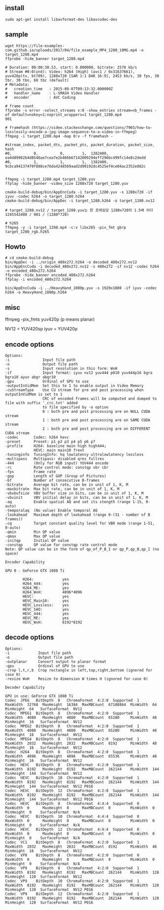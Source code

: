 ## install

    sudo apt-get install libavformat-dev libavcodec-dev

## sample

    wget https://file-examples-com.github.io/uploads/2017/04/file_example_MP4_1280_10MG.mp4 -o target_1280.mp4
    ffprobe -hide_banner target_1280.mp4
    
    # Duration: 00:00:30.53, start: 0.000000, bitrate: 2578 kb/s
    # Stream #0:0(und): Video: h264 (High) (avc1 / 0x31637661), yuv420p(tv, bt709), 1280x720 [SAR 1:1 DAR 16:9], 2453 kb/s, 30 fps, 30 tbr, 30 tbn, 60 tbc (default)
    # Metadata:
    #   creation_time   : 2015-08-07T09:13:32.000000Z
    #   handler_name    : L-SMASH Video Handler
    #   encoder         : AVC Coding

    # frame count    
    ffprobe -v error -select_streams v:0 -show_entries stream=nb_frames -of default=nokey=1:noprint_wrappers=1 target_1280.mp4
    901

    # framehash (https://video.stackexchange.com/questions/7903/how-to-losslessly-encode-a-jpg-image-sequence-to-a-video-in-ffmpeg)
    ffmpeg -i target_1280.mp4 -map 0:v -f framehash -

    #stream_index, packet_dts, packet_pts, packet_duration, packet_size, hash    
    #0,          0,          0,        1,  1382400, ea4d89982b4d8546ae7cea7e2b466b67142009294eff296bc499fc14e8c2dedd
    #0,          1,          1,        1,  1382400, 9cbca941374f0f888ce76da4248569aad2d90192dc4525ef4ce04ac2352e882c


    ffmpeg -i target_1280.mp4 target_1280.yuv
    ffplay -hide_banner -video_size 1280x720 target_1280.yuv

    cmake-build-debug/bin/AppEncCuda -i target_1280.yuv -s 1280x720 -if iyuv -codec h264 -o target_1280.h264
    cmake-build-debug/bin/AppDec -i target_1280.h264 -o target_1280.nv12

    # target_1280.nv12 / target_1280.yuv는 한 프레임당 1280x720의 1.5배 이다
    1245542400 / 901 / (1280*720)

    # h265
    ffmpeg -y -i target_1280.mp4 -c:v libx265 -pix_fmt gbrp target_1280_rgb.h265


## Howto

    # cd cmake-build-debug
    bin/AppDec -i ../origin_480x272.h264 -o decoded_480x272.nv12
    bin/AppEncCuda -i decoded_480x272.nv12 -s 480x272 -if nv12 -codec h264 -o encoded_480x272.h264
    ffprobe -hide_banner encoded_480x272.h264
    ffplay -i encoded_480x272.h264

    bin/AppEncCuda -i ../HeavyHand_1080p.yuv -s 1920x1080 -if iyuv -codec h264 -o HeavyHand_1080p.h264

## misc
ffmpeg -pix_fmts 
yuv420p (p means planar)

NV12 = YUV420sp
iyuv = YUV420p


## encode options

    Options:
    -i               Input file path
    -o               Output file path
    -s               Input resolution in this form: WxH
    -if              Input format: iyuv nv12 yuv444 p010 yuv444p16 bgra bgra10 ayuv abgr abgr10
    -gpu             Ordinal of GPU to use
    -outputInVidMem  Set this to 1 to enable output in Video Memory
    -cuStreamType    Use CU stream for pre and post processing when outputInVidMem is set to 1
                     CRC of encoded frames will be computed and dumped to file with suffix '_crc.txt' added
                     to file specified by -o option 
                     0 : both pre and post processing are on NULL CUDA stream
                     1 : both pre and post processing are on SAME CUDA stream
                     2 : both pre and post processing are on DIFFERENT CUDA stream
    -codec       Codec: h264 hevc
    -preset      Preset: p1 p2 p3 p4 p5 p6 p7
    -profile     H264: baseline main high high444; 
                 HEVC: main main10 frext
    -tuninginfo  TuningInfo: hq lowlatency ultralowlatency lossless
    -multipass   Multipass: disabled qres fullres
    -444         (Only for RGB input) YUV444 encode
    -rc          Rate control mode: constqp vbr cbr
    -fps         Frame rate
    -gop         Length of GOP (Group of Pictures)
    -bf          Number of consecutive B-frames
    -bitrate     Average bit rate, can be in unit of 1, K, M
    -maxbitrate  Max bit rate, can be in unit of 1, K, M
    -vbvbufsize  VBV buffer size in bits, can be in unit of 1, K, M
    -vbvinit     VBV initial delay in bits, can be in unit of 1, K, M
    -aq          Enable spatial AQ and set its stength (range 1-15, 0-auto)
    -temporalaq  (No value) Enable temporal AQ
    -lookahead   Maximum depth of lookahead (range 0-(31 - number of B frames))
    -cq          Target constant quality level for VBR mode (range 1-51, 0-auto)
    -qmin        Min QP value
    -qmax        Max QP value
    -initqp      Initial QP value
    -constqp     QP value for constqp rate control mode
    Note: QP value can be in the form of qp_of_P_B_I or qp_P,qp_B,qp_I (no space)
    
    Encoder Capability
    
    GPU 0 - GeForce GTX 1080 Ti
    
            H264:             yes
            H264_444:         yes
            H264_ME:          yes
            H264_WxH:         4096*4096
            HEVC:             yes
            HEVC_Main10:      yes
            HEVC_Lossless:    yes
            HEVC_SAO:         yes
            HEVC_444:         yes
            HEVC_ME:          yes
            HEVC_WxH:         8192*8192
    
## decode options

    Options:
    -i             Input file path
    -o             Output file path
    -outplanar     Convert output to planar format
    -gpu           Ordinal of GPU to use
    -crop l,t,r,b  Crop rectangle in left,top,right,bottom (ignored for case 0)
    -resize WxH    Resize to dimension W times H (ignored for case 0)
    
    Decoder Capability
    
    GPU in use: GeForce GTX 1080 Ti
    Codec  JPEG   BitDepth  8   ChromaFormat  4:2:0  Supported  1  MaxWidth  32768  MaxHeight  16384  MaxMBCount  67108864  MinWidth  64   MinHeight  64   SurfaceFormat  NV12       
    Codec  MPEG1  BitDepth  8   ChromaFormat  4:2:0  Supported  1  MaxWidth  4080   MaxHeight  4080   MaxMBCount  65280     MinWidth  48   MinHeight  16   SurfaceFormat  NV12       
    Codec  MPEG2  BitDepth  8   ChromaFormat  4:2:0  Supported  1  MaxWidth  4080   MaxHeight  4080   MaxMBCount  65280     MinWidth  48   MinHeight  16   SurfaceFormat  NV12       
    Codec  MPEG4  BitDepth  8   ChromaFormat  4:2:0  Supported  1  MaxWidth  2032   MaxHeight  2032   MaxMBCount  8192      MinWidth  48   MinHeight  16   SurfaceFormat  NV12       
    Codec  H264   BitDepth  8   ChromaFormat  4:2:0  Supported  1  MaxWidth  4096   MaxHeight  4096   MaxMBCount  65536     MinWidth  48   MinHeight  16   SurfaceFormat  NV12       
    Codec  HEVC   BitDepth  8   ChromaFormat  4:2:0  Supported  1  MaxWidth  8192   MaxHeight  8192   MaxMBCount  262144    MinWidth  144  MinHeight  144  SurfaceFormat  NV12       
    Codec  HEVC   BitDepth  10  ChromaFormat  4:2:0  Supported  1  MaxWidth  8192   MaxHeight  8192   MaxMBCount  262144    MinWidth  144  MinHeight  144  SurfaceFormat  NV12 P016  
    Codec  HEVC   BitDepth  12  ChromaFormat  4:2:0  Supported  1  MaxWidth  8192   MaxHeight  8192   MaxMBCount  262144    MinWidth  144  MinHeight  144  SurfaceFormat  NV12 P016  
    Codec  HEVC   BitDepth  8   ChromaFormat  4:4:4  Supported  0  MaxWidth  0      MaxHeight  0      MaxMBCount  0         MinWidth  0    MinHeight  0    SurfaceFormat  N/A        
    Codec  HEVC   BitDepth  10  ChromaFormat  4:4:4  Supported  0  MaxWidth  0      MaxHeight  0      MaxMBCount  0         MinWidth  0    MinHeight  0    SurfaceFormat  N/A        
    Codec  HEVC   BitDepth  12  ChromaFormat  4:4:4  Supported  0  MaxWidth  0      MaxHeight  0      MaxMBCount  0         MinWidth  0    MinHeight  0    SurfaceFormat  N/A        
    Codec  VC1    BitDepth  8   ChromaFormat  4:2:0  Supported  1  MaxWidth  2032   MaxHeight  2032   MaxMBCount  8192      MinWidth  48   MinHeight  16   SurfaceFormat  NV12       
    Codec  VP8    BitDepth  8   ChromaFormat  4:2:0  Supported  0  MaxWidth  0      MaxHeight  0      MaxMBCount  0         MinWidth  0    MinHeight  0    SurfaceFormat  N/A        
    Codec  VP9    BitDepth  8   ChromaFormat  4:2:0  Supported  1  MaxWidth  8192   MaxHeight  8192   MaxMBCount  262144    MinWidth  128  MinHeight  128  SurfaceFormat  NV12       
    Codec  VP9    BitDepth  10  ChromaFormat  4:2:0  Supported  1  MaxWidth  8192   MaxHeight  8192   MaxMBCount  262144    MinWidth  128  MinHeight  128  SurfaceFormat  NV12 P016  
    Codec  VP9    BitDepth  12  ChromaFormat  4:2:0  Supported  1  MaxWidth  8192   MaxHeight  8192   MaxMBCount  262144    MinWidth  128  MinHeight  128  SurfaceFormat  NV12 P016  
    

